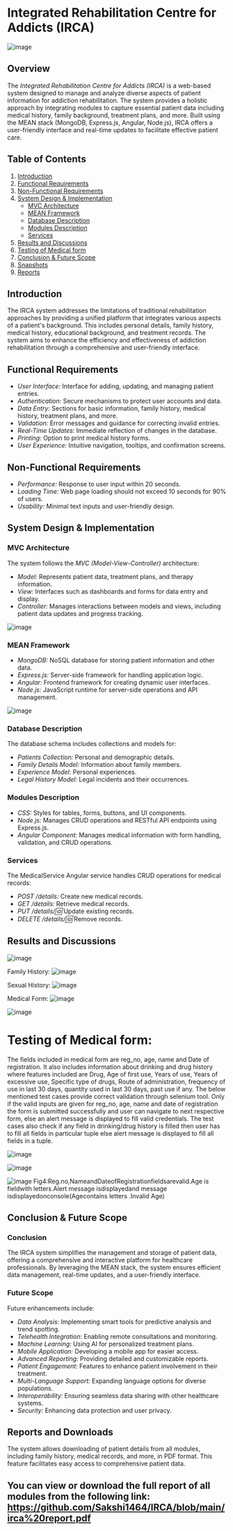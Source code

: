 # Integrated Rehabilitation Centre for Addicts (IRCA)

![image](https://github.com/user-attachments/assets/c03c1ce7-6686-4835-a18d-0fc037a56bb7)
  <!-- Add a logo image here -->

## Overview

The *Integrated Rehabilitation Centre for Addicts (IRCA)* is a web-based system designed to manage and analyze diverse aspects of patient information for addiction rehabilitation. The system provides a holistic approach by integrating modules to capture essential patient data including medical history, family background, treatment plans, and more. Built using the MEAN stack (MongoDB, Express.js, Angular, Node.js), IRCA offers a user-friendly interface and real-time updates to facilitate effective patient care.

## Table of Contents

1. [Introduction](#introduction)
2. [Functional Requirements](#functional-requirements)
3. [Non-Functional Requirements](#non-functional-requirements)
4. [System Design & Implementation](#system-design--implementation)
   - [MVC Architecture](#mvc-architecture)
   - [MEAN Framework](#mean-framework)
   - [Database Description](#database-description)
   - [Modules Description](#modules-description)
   - [Services](#services)
5. [Results and Discussions](#results-and-discussions)
6. [Testing of Medical form](#testing-of-medical-form)
7. [Conclusion & Future Scope](#conclusion--future-scope)
8. [Snapshots](#snapshots)
9. [Reports](#reports)

## Introduction

The IRCA system addresses the limitations of traditional rehabilitation approaches by providing a unified platform that integrates various aspects of a patient's background. This includes personal details, family history, medical history, educational background, and treatment records. The system aims to enhance the efficiency and effectiveness of addiction rehabilitation through a comprehensive and user-friendly interface.

## Functional Requirements

- *User Interface:* Interface for adding, updating, and managing patient entries.
- *Authentication:* Secure mechanisms to protect user accounts and data.
- *Data Entry:* Sections for basic information, family history, medical history, treatment plans, and more.
- *Validation:* Error messages and guidance for correcting invalid entries.
- *Real-Time Updates:* Immediate reflection of changes in the database.
- *Printing:* Option to print medical history forms.
- *User Experience:* Intuitive navigation, tooltips, and confirmation screens.

## Non-Functional Requirements

- *Performance:* Response to user input within 20 seconds.
- *Loading Time:* Web page loading should not exceed 10 seconds for 90% of users.
- *Usability:* Minimal text inputs and user-friendly design.

## System Design & Implementation

### MVC Architecture

The system follows the *MVC (Model-View-Controller)* architecture:

- *Model:* Represents patient data, treatment plans, and therapy information.
- *View:* Interfaces such as dashboards and forms for data entry and display.
- *Controller:* Manages interactions between models and views, including patient data updates and progress tracking.

![image](https://github.com/user-attachments/assets/03c323c9-f44e-4507-86d5-3e43953746c5)

### MEAN Framework

- *MongoDB:* NoSQL database for storing patient information and other data.
- *Express.js:* Server-side framework for handling application logic.
- *Angular:* Frontend framework for creating dynamic user interfaces.
- *Node.js:* JavaScript runtime for server-side operations and API management.

![image](https://github.com/user-attachments/assets/7baf256d-f86c-4833-b454-3ad7bbbdbd8b)


### Database Description

The database schema includes collections and models for:

- *Patients Collection:* Personal and demographic details.
- *Family Details Model:* Information about family members.
- *Experience Model:* Personal experiences.
- *Legal History Model:* Legal incidents and their occurrences.

### Modules Description

- *CSS:* Styles for tables, forms, buttons, and UI components.
- *Node.js:* Manages CRUD operations and RESTful API endpoints using Express.js.
- *Angular Component:* Manages medical information with form handling, validation, and CRUD operations.

### Services

The MedicalService Angular service handles CRUD operations for medical records:

- *POST /details:* Create new medical records.
- *GET /details:* Retrieve medical records.
- *PUT /details/:id:* Update existing records.
- *DELETE /details/:id:* Remove records.

## Results and Discussions

![image](https://github.com/user-attachments/assets/60a4cce6-ee00-4f7e-95d0-a0c8f09ccaa2)

Family History:
![image](https://github.com/user-attachments/assets/22fdbfd4-e804-467b-9e87-ce9e758270d6)

Sexual History:
![image](https://github.com/user-attachments/assets/883bb5e7-87e6-442c-b64d-1332a4886092)

Medical Form:
![image](https://github.com/user-attachments/assets/3e520350-3051-479c-b8eb-d9fa82e275af)


![image](https://github.com/user-attachments/assets/3409d373-7761-437d-83e9-7a6c7b022aad)

# Testing of Medical form:
The fields included in medical form are reg_no, age, name and Date of registration. It also
 includes information about drinking and drug history where features included are Drug, Age
 of first use, Years of use, Years of excessive use, Specific type of drugs, Route of
 administration, frequency of use in last 30 days, quantity used in last 30 days, past use if
 any. The below mentioned test cases provide correct validation through selenium tool. Only
 if the valid inputs are given for reg_no, age, name and date of registration the form is
 submitted successfully and user can navigate to next respective form, else an alert message
 is displayed to fill valid credentials. The test cases also check if any field in drinking/drug
 history is filled then user has to fill all fields in particular tuple else alert message is displayed to fill all fields in a tuple.
 
![image](https://github.com/user-attachments/assets/73aa184e-f294-40fb-99b9-cfadbc8a73ac)


![image](https://github.com/user-attachments/assets/5a8bd1eb-7f2b-4a92-935b-6b2b788cf48d)

![image](https://github.com/user-attachments/assets/528ee163-2d7e-4375-9910-3efc54ec35b4)
Fig4:Reg.no,NameandDateofRegistrationfieldsarevalid.Age is fieldwith letters.Alert
 message isdisplayedand message isdisplayedonconsole(Agecontains letters .Invalid
 Age)

## Conclusion & Future Scope

### Conclusion

The IRCA system simplifies the management and storage of patient data, offering a comprehensive and interactive platform for healthcare professionals. By leveraging the MEAN stack, the system ensures efficient data management, real-time updates, and a user-friendly interface.

### Future Scope

Future enhancements include:

- *Data Analysis:* Implementing smart tools for predictive analysis and trend spotting.
- *Telehealth Integration:* Enabling remote consultations and monitoring.
- *Machine Learning:* Using AI for personalized treatment plans.
- *Mobile Application:* Developing a mobile app for easier access.
- *Advanced Reporting:* Providing detailed and customizable reports.
- *Patient Engagement:* Features to enhance patient involvement in their treatment.
- *Multi-Language Support:* Expanding language options for diverse populations.
- *Interoperability:* Ensuring seamless data sharing with other healthcare systems.
- *Security:* Enhancing data protection and user privacy.

## Reports and Downloads

The system allows downloading of patient details from all modules, including family history, medical records, and more, in PDF format. This feature facilitates easy access to comprehensive patient data.

You can view or download the full report of all modules from the following link:
https://github.com/Sakshi1464/IRCA/blob/main/irca%20report.pdf
---
